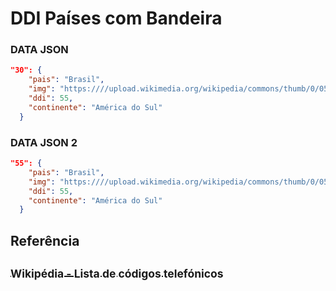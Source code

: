 # DDI Países com Bandeira

### DATA JSON
```json
"30": {
    "pais": "Brasil",
    "img": "https:////upload.wikimedia.org/wikipedia/commons/thumb/0/05/Flag_of_Brazil.svg/22px-Flag_of_Brazil.svg.png",
    "ddi": 55,
    "continente": "América do Sul"
  }
```

### DATA JSON 2
```json
"55": {
    "pais": "Brasil",
    "img": "https:////upload.wikimedia.org/wikipedia/commons/thumb/0/05/Flag_of_Brazil.svg/22px-Flag_of_Brazil.svg.png",
    "ddi": 55,
    "continente": "América do Sul"
  }
```

## Referência
## [<sub>Wikipédia - Lista de códigos telefónicos</sub>](https://pt.wikipedia.org/wiki/Lista_de_c%C3%B3digos_telef%C3%B3nicos)
